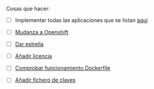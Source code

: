 Cosas que hacer:

* [ ] Implementar todas las aplicaciones que se listan [aquí](https://github.com/iblancasa/BackendSI2-IV/labels/Funci%C3%B3n%20a%20implementar)
* [ ] [Mudanza a Openshift](https://github.com/iblancasa/BackendSI2-IV/issues/77#issuecomment-69545274)
* [ ] [Dar estrella](https://github.com/iblancasa/BackendSI2-IV/issues/63)
* [ ] [Añadir licencia](https://github.com/iblancasa/BackendSI2-IV/issues/78)
* [ ] [Comprobar funcionamiento Dockerfile](https://github.com/iblancasa/BackendSI2-IV/issues/79)
* [ ] [Añadir fichero de claves](https://github.com/iblancasa/BackendSI2-IV/issues/81)

